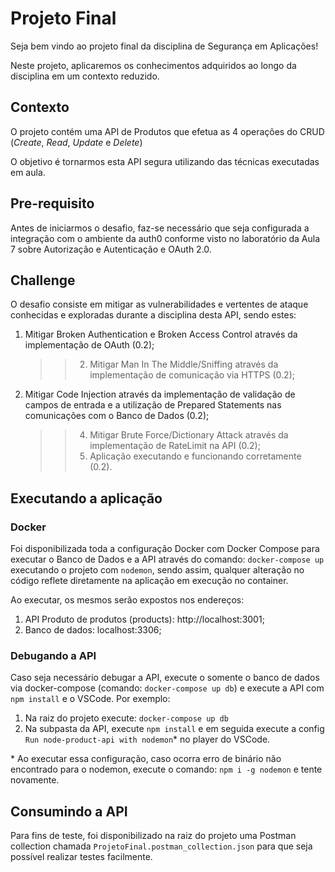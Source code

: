 # Projeto Final

Seja bem vindo ao projeto final da disciplina de Segurança em Aplicações!

Neste projeto, aplicaremos os conhecimentos adquiridos ao longo da disciplina em um contexto reduzido.

## Contexto

O projeto contém uma API de Produtos que efetua as 4 operações do CRUD (_Create_, _Read_, _Update_ e _Delete_)

O objetivo é tornarmos esta API segura utilizando das técnicas executadas em aula.

## Pre-requisito

Antes de iniciarmos o desafio, faz-se necessário que seja configurada a integração com o ambiente da auth0 conforme visto no laboratório da Aula 7 sobre Autorização e Autenticação e OAuth 2.0.

## Challenge

O desafio consiste em mitigar as vulnerabilidades e vertentes de ataque conhecidas e exploradas durante a disciplina desta API, sendo estes:

1. Mitigar Broken Authentication e Broken Access Control através da implementação de OAuth (0.2);
   > > 2. Mitigar Man In The Middle/Sniffing através da implementação de comunicação via HTTPS (0.2);
2. Mitigar Code Injection através da implementação de validação de campos de entrada e a utilização de Prepared Statements nas comunicações com o Banco de Dados (0.2);
   > > 4. Mitigar Brute Force/Dictionary Attack através da implementação de RateLimit na API (0.2);
   > > 5. Aplicação executando e funcionando corretamente (0.2).

## Executando a aplicação

### Docker

Foi disponibilizada toda a configuração Docker com Docker Compose para executar o Banco de Dados e a API através do comando: `docker-compose up` executando o projeto com `nodemon`, sendo assim, qualquer alteração no código reflete diretamente na aplicação em execução no container.

Ao executar, os mesmos serão expostos nos endereços:

1. API Produto de produtos (products): http://localhost:3001;
2. Banco de dados: localhost:3306;

### Debugando a API

Caso seja necessário debugar a API, execute o somente o banco de dados via docker-compose (comando: `docker-compose up db`) e execute a API com `npm install` e o VSCode. Por exemplo:

1. Na raiz do projeto execute: `docker-compose up db`
2. Na subpasta da API, execute `npm install` e em seguida execute a config `Run node-product-api with nodemon`\* no player do VSCode.

\* Ao executar essa configuração, caso ocorra erro de binário não encontrado para o nodemon, execute o comando: `npm i -g nodemon` e tente novamente.

## Consumindo a API

Para fins de teste, foi disponibilizado na raiz do projeto uma Postman collection chamada `ProjetoFinal.postman_collection.json` para que seja possível realizar testes facilmente.
